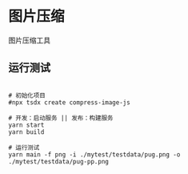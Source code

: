 # 图片压缩

图片压缩工具

## 运行测试

```shell

# 初始化项目
#npx tsdx create compress-image-js

# 开发：启动服务 || 发布：构建服务
yarn start
yarn build

# 运行测试
yarn main -f png -i ./mytest/testdata/pug.png -o ./mytest/testdata/pug-pp.png 

```



